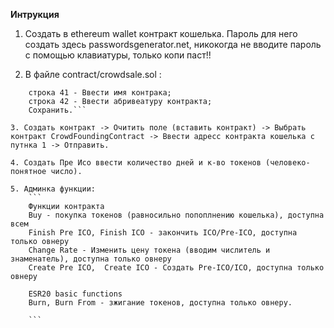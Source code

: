 **Интрукция**


1. Создать в ethereum wallet контракт кошелька. Пароль для него создать здесь passwordsgenerator.net, никокогда не вводите пароль с помощью клавиатуры, только копи паст!!

2. В файле contract/crowdsale.sol :
```
    строка 41 - Ввести имя контрака;
    строка 42 - Ввести абривеатуру контракта;
    Сохранить.```
    
3. Создать контракт -> Очитить поле (вставить контракт) -> Выбрать контракт CrowdFoundingContract -> Ввести адресс контракта кошелька с путнка 1 -> Отправить.

4. Cоздать Пре Исо ввести количество дней и к-во токенов (человеко-понятное число).

5. Aдминка функции:
    ```
    Функции контракта
    Buy - покупка токенов (равносильно попоплнению кошелька), доступна всем
    Finish Pre ICO, Finish ICO - закончить ICO/Pre-ICO, доступна только овнеру
    Change Rate - Изменить цену токена (вводим числитель и знаменатель), доступна только овнеру
    Create Pre ICO,  Create ICO - Создать Pre-ICO/ICO, доступна только овнеру
    
    ESR20 basic functions
    Burn, Burn From - зжигание токенов, доступна только овнеру.
    
    ```
    
  
